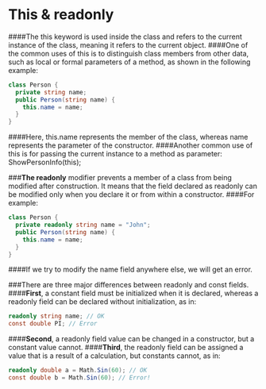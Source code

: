 # This & readonly

####The this keyword is used inside the class and refers to the current instance of the class, meaning it refers to the current object.
####One of the common uses of this is to distinguish class members from other data, such as local or formal parameters of a method, as shown in the following example:
```C#
class Person {
  private string name;
  public Person(string name) {
    this.name = name;
  }
}
```

####Here, this.name represents the member of the class, whereas name represents the parameter of the constructor.
####Another common use of this is for passing the current instance to a method as parameter: ShowPersonInfo(this);

###<b>The readonly</b> modifier prevents a member of a class from being modified after construction. It means that the field declared as readonly can be modified only when you declare it or from within a constructor.
####For example:
```C#
class Person {
  private readonly string name = "John"; 
  public Person(string name) {
    this.name = name; 
  }
}
```
####If we try to modify the name field anywhere else, we will get an error.

###There are three major differences between readonly and const fields. 
####<b>First</b>, a constant field must be initialized when it is declared, whereas a readonly field can be declared without initialization, as in:
```C#
readonly string name; // OK
const double PI; // Error
```
####<b>Second</b>, a readonly field value can be changed in a constructor, but a constant value cannot.
####<b>Third</b>, the readonly field can be assigned a value that is a result of a calculation, but constants cannot, as in:
```C#
readonly double a = Math.Sin(60); // OK
const double b = Math.Sin(60); // Error! 
```
